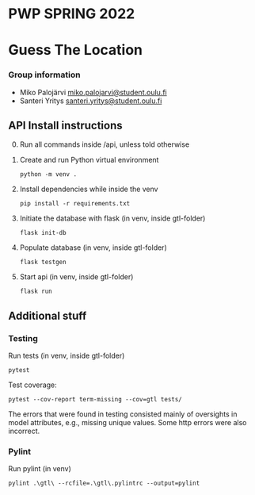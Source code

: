 # PWP SPRING 2022

# Guess The Location

### Group information

- Miko Palojärvi miko.palojarvi@student.oulu.fi
- Santeri Yritys santeri.yritys@student.oulu.fi

## API Install instructions

0. Run all commands inside /api, unless told otherwise

1. Create and run Python virtual environment

   `python -m venv .`

2. Install dependencies while inside the venv

   `pip install -r requirements.txt`

3. Initiate the database with flask (in venv, inside gtl-folder)

   `flask init-db`

4. Populate database (in venv, inside gtl-folder)

   `flask testgen`

5. Start api (in venv, inside gtl-folder)

   `flask run`

## Additional stuff

### Testing

Run tests (in venv, inside gtl-folder)

`pytest`

Test coverage:

`pytest --cov-report term-missing --cov=gtl tests/`

The errors that were found in testing consisted mainly of oversights in model attributes, e.g., missing unique values. Some http errors were also incorrect.


### Pylint

Run pylint (in venv)

`pylint .\gtl\ --rcfile=.\gtl\.pylintrc --output=pylint`